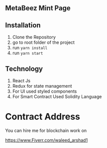 ## MetaBeez Mint Page

## Installation

1. Clone the Repository
2. go to root folder of the project
3. run `yarn install`
4. run `yarn start `

## Technology

1. React Js
2. Redux for state management
3. For UI used styled components
4. For Smart Contract Used Solidity Language

# Contract Address

You can hire me for blockchain work on

https://www.Fiverr.com/waleed_arshad1
